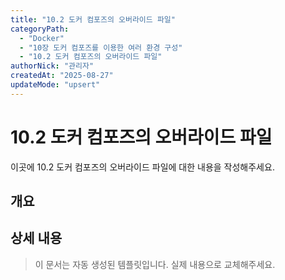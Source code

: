 ```yaml
---
title: "10.2 도커 컴포즈의 오버라이드 파일"
categoryPath:
  - "Docker"
  - "10장 도커 컴포즈를 이용한 여러 환경 구성"
  - "10.2 도커 컴포즈의 오버라이드 파일"
authorNick: "관리자"
createdAt: "2025-08-27"
updateMode: "upsert"
---
```


# 10.2 도커 컴포즈의 오버라이드 파일

이곳에 10.2 도커 컴포즈의 오버라이드 파일에 대한 내용을 작성해주세요.

## 개요

<!-- 내용을 작성해주세요 -->

## 상세 내용

<!-- 내용을 작성해주세요 -->

> 이 문서는 자동 생성된 템플릿입니다. 실제 내용으로 교체해주세요.
